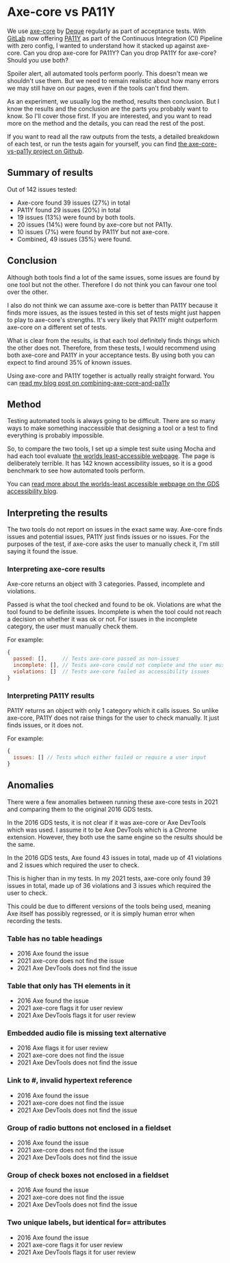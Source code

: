 # Axe-core vs PA11Y

We use [axe-core](https://www.npmjs.com/package/axe-core) by [Deque](https://www.deque.com/) regularly as part of acceptance tests. With [GitLab](https://docs.gitlab.com/ee/user/project/merge_requests/accessibility_testing.html) now offering [PA11Y](https://www.npmjs.com/package/pa11y) as part of the Continuous Integration (CI) Pipeline with zero config, I wanted to understand how it stacked up against axe-core. Can you drop axe-core for PA11Y? Can you drop PA11Y for axe-core? Should you use both?

Spoiler alert, all automated tools perform poorly. This doesn't mean we shouldn't use them. But we need to remain realistic about how many errors we may still have on our pages, even if the tools can't find them.

As an experiment, we usually log the method, results then conclusion. But I know the results and the conclusion are the parts you probably want to know. So I'll cover those first. If you are interested, and you want to read more on the method and the details, you can read the rest of the post.

If you want to read all the raw outputs from the tests, a detailed breakdown of each test, or run the tests again for yourself, you can find [the axe-core-vs-pa11y project on Github](https://github.com/abbott567/axe-core-vs-pa11y).

## Summary of results

Out of 142 issues tested:
- Axe-core found 39 issues (27%) in total
- PA11Y found 29 issues (20%) in total
- 19 issues (13%) were found by both tools. 
- 20 issues (14%) were found by axe-core but not PA11y.
- 10 issues (7%) were found by PA11Y but not axe-core.
- Combined, 49 issues (35%) were found.

## Conclusion

Although both tools find a lot of the same issues, some issues are found by one tool but not the other. Therefore I do not think you can favour one tool over the other. 

I also do not think we can assume axe-core is better than PA11Y because it finds more issues, as the issues tested in this set of tests might just happen to play to axe-core's strengths. It's very likely that PA11Y might outperform axe-core on a different set of tests.

What is clear from the results, is that each tool definitely finds things which the other does not. Therefore, from these tests, I would recommend using both axe-core and PA11Y in your acceptance tests. By using both you can expect to find around 35% of known issues.

Using axe-core and PA11Y together is actually really straight forward. You can [read my blog post on combining-axe-core-and-pa11y](/blog/combining-axe-core-and-pa11y)

## Method

Testing automated tools is always going to be difficult. There are so many ways to make something inaccessible that designing a tool or a test to find everything is probably impossible. 

So, to compare the two tools, I set up a simple test suite using Mocha and had each tool evaluate [the worlds least-accessible webpage](https://alphagov.github.io/accessibility-tool-audit/test-cases.html). The page is deliberately terrible. It has 142 known accessibility issues, so it is a good benchmark to see how automated tools perform. 

You can [read more about the worlds-least accessible webpage on the GDS accessibility blog](https://accessibility.blog.gov.uk/2017/02/24/what-we-found-when-we-tested-tools-on-the-worlds-least-accessible-webpage/).

## Interpreting the results

The two tools do not report on issues in the exact same way. Axe-core finds issues and potential issues, PA11Y just finds issues or no issues. For the purposes of the test, if axe-core asks the user to manually check it, I'm still saying it found the issue.

### Interpreting axe-core results

Axe-core returns an object with 3 categories. Passed, incomplete and violations. 

Passed is what the tool checked and found to be ok. Violations are what the tool found to be definite issues. Incomplete is when the tool could not reach a decision on whether it was ok or not. For issues in the incomplete category, the user must manually check them.

For example:
```javascript
{
  passed: [],     // Tests axe-core passed as non-issues
  incomplete: [], // Tests axe-core could not complete and the user must check
  violations: []  // Tests axe-core failed as accessibility issues
}
```

### Interpreting PA11Y results
PA11Y returns an object with only 1 category which it calls issues. So unlike axe-core, PA11Y does not raise things for the user to check manually. It just finds issues, or it does not.

For example:
```javascript
{
  issues: [] // Tests which either failed or require a user input
}
```

## Anomalies

There were a few anomalies between running these axe-core tests in 2021 and comparing them to the original 2016 GDS tests.

In the 2016 GDS tests, it is not clear if it was axe-core or Axe DevTools which was used. I assume it to be Axe DevTools which is a Chrome extension. However, they both use the same engine so the results should be the same. 

In the 2016 GDS tests, Axe found 43 issues in total, made up of 41 violations and 2 issues which required the user to check. 

This is higher than in my tests. In my 2021 tests, axe-core only found 39 issues in total, made up of 36 violations and 3 issues which required the user to check.

This could be due to different versions of the tools being used, meaning Axe itself has possibly regressed, or it is simply human error when recording the tests.

### Table has no table headings 
- 2016 Axe found the issue
- 2021 axe-core does not find the issue
- 2021 Axe DevTools does not find the issue

### Table that only has TH elements in it
- 2016 Axe found the issue
- 2021 axe-core flags it for user review
- 2021 Axe DevTools flags it for user review

### Embedded audio file is missing text alternative
- 2016 Axe flags it for user review
- 2021 axe-core does not find the issue
- 2021 Axe DevTools does not find the issue

### Link to #, invalid hypertext reference
- 2016 Axe found the issue
- 2021 axe-core does not find the issue
- 2021 Axe DevTools does not find the issue

### Group of radio buttons not enclosed in a fieldset
- 2016 Axe found the issue
- 2021 axe-core does not find the issue
- 2021 Axe DevTools does not find the issue

### Group of check boxes not enclosed in a fieldset
- 2016 Axe found the issue
- 2021 axe-core does not find the issue
- 2021 Axe DevTools does not find the issue

### Two unique labels, but identical for= attributes
- 2016 Axe found the issue
- 2021 axe-core flags it for user review
- 2021 Axe DevTools flags it for user review
